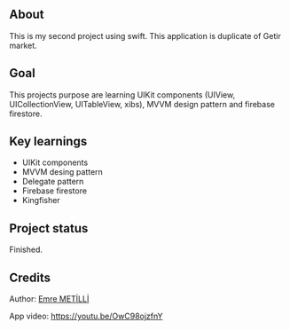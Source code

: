 <h2>About</h2>

This is my second project using swift.
This application is duplicate of Getir market.

<h2>Goal</h2>

This projects purpose are learning UIKit components (UIView, UICollectionView, UITableView, xibs), MVVM design pattern and firebase firestore.

<h2>Key learnings</h2>

- UIKit components
- MVVM desing pattern
- Delegate pattern
- Firebase firestore
- Kingfisher

<h2>Project status</h2>

Finished.

<h2>Credits</h2>

Author: <a href="https://www.linkedin.com/in/emre-metilli-696018141/" target="_blank">Emre METİLLİ</a>

App video: https://youtu.be/OwC98ojzfnY
